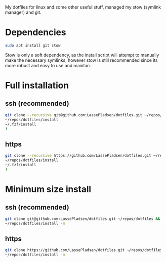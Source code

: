 My dotfiles for linux and some other useful stuff, managed my stow (symlink manager) and git.

# Dependencies
```bash
sudo apt install git stow
```
Stow is only a soft dependency, as the install script will attempt to manually make the necessary symlinks, however stow is still recommended since its more robust and easy to use and maintan. 

# Full installation
## ssh (recommended)
```bash
git clone --recursive git@github.com:LassePladsen/dotfiles.git ~/repos/dotfiles && (
~/repos/dotfiles/install 
~/.fzf/install
)
```
## https
```bash
git clone --recursive https://github.com/LassePladsen/dotfiles.git ~/repos/dotfiles && (
~/repos/dotfiles/install
~/.fzf/install
)
```

# Minimum size install
## ssh (recommended)
```bash
git clone git@github.com:LassePladsen/dotfiles.git ~/repos/dotfiles &&
~/repos/dotfiles/install -m
```
## https
```bash
git clone https://github.com/LassePladsen/dotfiles.git ~/repos/dotfiles &&
~/repos/dotfiles/install -m
```
